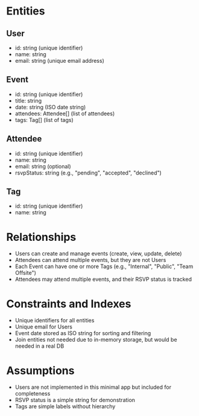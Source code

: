 # Entities

## User
- id: string (unique identifier)
- name: string
- email: string (unique email address)

## Event
- id: string (unique identifier)
- title: string
- date: string (ISO date string)
- attendees: Attendee[] (list of attendees)
- tags: Tag[] (list of tags)

## Attendee
- id: string (unique identifier)
- name: string
- email: string (optional)
- rsvpStatus: string (e.g., "pending", "accepted", "declined")

## Tag
- id: string (unique identifier)
- name: string

# Relationships
- Users can create and manage events (create, view, update, delete)
- Attendees can attend multiple events, but they are not Users
- Each Event can have one or more Tags (e.g., "Internal", "Public", "Team Offsite")
- Attendees may attend multiple events, and their RSVP status is tracked

# Constraints and Indexes
- Unique identifiers for all entities
- Unique email for Users
- Event date stored as ISO string for sorting and filtering
- Join entities not needed due to in-memory storage, but would be needed in a real DB

# Assumptions
- Users are not implemented in this minimal app but included for completeness
- RSVP status is a simple string for demonstration
- Tags are simple labels without hierarchy
